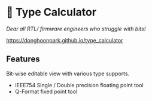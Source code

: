 # :abacus: Type Calculator

*Dear all RTL/ firmware engineers who struggle with bits!*

https://donghoonpark.github.io/type_calculator

## Features

Bit-wise editable view with various type supports.

* IEEE754 Single / Double precision floating point tool
* Q-Format fixed point tool

